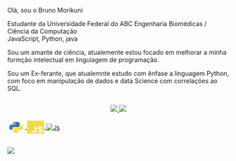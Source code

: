 Olá, sou o Bruno Morikuni

Estudante da Universidade Federal do ABC 
Engenharia Biomédicas / Ciência da Computação  
JavaScript, Python, java 

Sou um amante de ciência, atualemente estou focado em melhorar a minha formção intelectual em linguiagem de programação.

Sou um Ex-ferante, que atualemnte estudo com ênfase a linguagem Python, com foco em manipulação de dados e data Science com correlações ao SQL.
##
<div align="center">
  <a href="https://github.com/brunomorikuni">
  <img height="180em" src="https://github-readme-stats.vercel.app/api?username=brunoMorikuni&show_icons=true&theme=dark&include_all_commits=true&count_private=true"/>
  <img height="180em" src="https://github-readme-stats.vercel.app/api/top-langs/?username=brunoMorikuni&layout=compact&langs_count=7&theme=dark"/>

</div><br>


<div>
 <img align="center" alt="Python" height="30" width="40" src="https://raw.githubusercontent.com/devicons/devicon/master/icons/python/python-original.svg">
 <img align="center" alt="Js" height="30" width="40" src="https://raw.githubusercontent.com/devicons/devicon/master/icons/javascript/javascript-plain.svg">
 <img align="center" alt="Js" height="30" width="40"src="https://cdn.jsdelivr.net/gh/devicons/devicon/icons/java/java-original-wordmark.svg" />
</div>

##
<div>
<a href="https://www.linkedin.com/in/brunomorikuni/" target="_blank"><img src="https://img.shields.io/badge/-LinkedIn-%230077B5?style=for-the-badge&logo=linkedin&logoColor=white" target="_blank"></a> 
</div>
